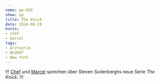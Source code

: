 ```yaml
---
name: pp-036
show: pp
title: The Knick
date: 2014-08-28
hosts:
- chef
- marcel
tags:
- Arztserie
- BLUUUT
- New York
---
```

!!!
[Chef](https://twitter.com/grischder) und [Marcel](https://twitter.com/sirmarcel) sprechen über Steven Soderberghs neue Serie _The Knick_.
!!!

